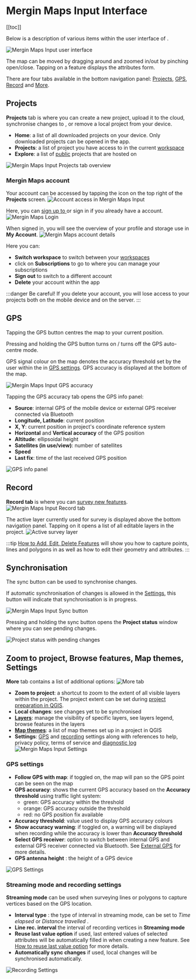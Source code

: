# Mergin Maps Input Interface
[[toc]]

Below is a description of various items within the user interface of <MobileAppName />.

![Mergin Maps Input user interface](./input-gui.jpg "Mergin Maps Input user interface")

The map can be moved by dragging around and zoomed in/out by pinching open/close. Tapping on a feature displays the attributes form.

There are four tabs available in the bottom navigation panel: [Projects](#projects), [GPS](#gps), [Record](#record) and [More](#zoom-to-project-browse-features-map-themes-settings).


## Projects
**Projects** tab is where you can create a new project, upload it to the cloud, synchronise changes to <MainPlatformNameLink />, or remove a local project from your device.
- **Home**: a list of all downloaded projects on your device. Only downloaded projects can be opened in the app.
- **Projects**: a list of project you have access to in the current [workspace](../manage/workspaces/) 
- **Explore**: a list of [public](../manage/permissions/#public-and-private-projects) projects that are hosted on <MainPlatformName />

![Mergin Maps Input Projects tab overview](./input-projects.jpg "Mergin Maps Input Projects tab overview") 

### Mergin Maps account
Your <MainPlatformNameLink /> account can be accessed by tapping the icon on the top right of the **Projects** screen.
![Account access in Mergin Maps Input](./input-account.jpg "Account access in Mergin Maps Input")

Here, you can [sign up to <MainPlatformName />](../setup/sign-up-to-mergin-maps/#from-mergin-maps-input) or sign in if you already have a <MainPlatformNameLink /> account.
![Mergin Maps Login](./input-sign-in.jpg "Mergin Maps Login")

When signed in, you will see the overview of your profile and storage use in **My Account**.
![Mergin Maps account details](./input-my-account.jpg "Mergin Maps account details")

 Here you can:
- **Switch workspace** to switch between your [workspaces](../manage/workspaces/)
- click on **Subscriptions** to go to <AppDomainNameLink /> where you can manage your subscriptions
- **Sign out** to switch to a different account
- **Delete** your account within the app

:::danger
Be careful! If you delete your account, you will lose access to your <MainPlatformName /> projects both on the mobile device and on the server.
:::

## GPS
Tapping the GPS button centres the map to your current position. 

Pressing and holding the GPS button turns on / turns off the GPS auto-centre mode.

GPS signal colour on the map denotes the accuracy threshold set by the user within the <MobileAppName /> in [GPS settings](#gps-settings). GPS accuracy is displayed at the bottom of the map. 

![Mergin Maps Input GPS accuracy](./input-gps.jpg "Mergin Maps Input GPS accuracy") 

Tapping the GPS accuracy tab opens the GPS info panel:
- **Source**: internal GPS of the mobile device or external GPS receiver connected via Bluetooth
- **Longitude, Latitude**: current position
- **X, Y**: current position in project's coordinate reference system
- **Horizontal** and **Vertical accuracy** of the GPS position
- **Altitude**: ellipsoidal height
- **Satellites (in use/view)**: number of satellites
- **Speed**
- **Last fix**: time of the last received GPS position

![GPS info panel](./input-gps-info.jpg "GPS info panel") 

## Record
**Record tab** is where you can [survey new features](./input_features/). 
![Mergin Maps Input Record tab](./input-record.jpg "Mergin Maps Input Record tab") 

The active layer currently used for survey is displayed above the bottom navigation panel. Tapping on it opens a list of all editable layers in the project.
![Active survey layer](./input-active-layer.jpg "Active survey layer")

:::tip
[How to Add, Edit, Delete Features](../input_features) will show you how to capture points, lines and polygons in <MobileAppName /> as well as how to edit their geometry and attributes.
:::

## Synchronisation
The sync button can be used to synchronise changes. 

If automatic synchronisation of changes is allowed in the [Settings](#streaming-mode-and-recording-settings), this button will indicate that synchronisation is in progress.

![Mergin Maps Input Sync button](./input-autosync.jpg "Mergin Maps Input Sync button")

Pressing and holding the sync button opens the **Project status** window where you can see pending changes.

![Project status with pending changes](./input-project-status.jpg "Project status with pending changes")


## Zoom to project, Browse features, Map themes, Settings
**More** tab contains a list of additional options:
![More tab](./input-settings.jpg "More tab")

- **Zoom to project**: a shortcut to zoom to the extent of all visible layers within the project. The project extent can be set during [project preparation in QGIS](../gis/features/#project-extent).
- **Local changes**: see changes yet to be synchronised
- [**Layers**](./layers/): manage the visibility of specific layers, see layers legend, browse features in the layers
- [**Map themes**](../gis/setup_themes/): a list of map themes set up in a <MainPlatformName /> project in QGIS
- **Settings**: [GPS](#gps-settings) and [recording](#streaming-mode-and-recording-settings) settings along with references to help, privacy policy, terms of service and [diagnostic log](../misc/troubleshoot/#diagnostic-log-on-mergin-maps-input)
   ![Mergin Maps Input Settings](./input-settings-2.jpg "Mergin Maps Input Settings")
   
### GPS settings
- **Follow GPS with map**: if toggled on, the map will pan so the GPS point can be seen on the map
- **GPS accuracy**: shows the current GPS accuracy based on the **Accuracy threshold** using traffic light system:
   - green: GPS accuracy within the threshold
   - orange: GPS accuracy outside the threshold
   - red: no GPS position fix available
- **Accuracy threshold**: value used to display GPS accuracy colours
- **Show accuracy warning**: if toggled on, a warning will be displayed when recording while the accuracy is lower than **Accuracy threshold**
- **Select GPS receiver**: option to switch between internal GPS and external GPS receiver connected via Bluetooth. See [External GPS](./external_gps/) for more details.
- **GPS antenna height** <Badge text="since Input 2.1.0" type="tip"/>:  the height of a GPS device 

![GPS Settings](./input-gps-settings.jpg "GPS settings")

### Streaming mode and recording settings
**Streaming mode** can be used when surveying lines or polygons to capture vertices based on the GPS location.
- **Interval type** <Badge text="since Input 2.1.0" type="tip"/>: the type of interval in streaming mode, can be set to *Time elapsed* or *Distance travelled* .
- **Line rec. interval** the interval of recording vertices in **Streaming mode**
- **Reuse last value option** if used, last entered values of selected attributes will be automatically filled in when creating a new feature. See  [How to reuse last value option](./reuse-last-values/) for more details.
- **Automatically sync changes** if used, local changes will be synchronised automatically.

![Recording Settings](./input-recording-settings.jpg "Recording settings")
